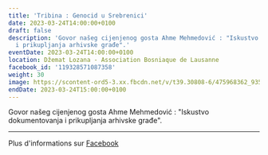 ```yaml
---
title: 'Tribina : Genocid u Srebrenici'
date: 2023-03-24T14:00:00+0100
draft: false
description: 'Govor našeg cijenjenog gosta Ahme Mehmedović : "Iskustvo dokumentovanja
  i prikupljanja arhivske građe".'
eventDate: 2023-03-24T14:00:00+0100
location: Džemat Lozana - Association Bosniaque de Lausanne
facebook_id: '119328571087358'
weight: 30
image: https://scontent-ord5-3.xx.fbcdn.net/v/t39.30808-6/475968362_935496025377664_1254503329331924344_n.jpg?_nc_cat=109&ccb=1-7&_nc_sid=9e60e4&_nc_ohc=3U5vsS81bPwQ7kNvwGDgH52&_nc_oc=AdmwcEPGPO89W44XWcp_pkqFE0cMeO2yt3GY1if1nAUlcY6Z1lEkKYDiXPzbz4FBS5I&_nc_zt=23&_nc_ht=scontent-ord5-3.xx&edm=ABTKTjYEAAAA&_nc_gid=AJb7JvBWCWu4NKsg7gzsLg&oh=00_AfUEC1o1bDGY1S4YbLvxblOYKQPqX60olrFkyiQ620LRXA&oe=68B2E847
endDate: 2023-03-24T15:00:00+0100
---
```


Govor našeg cijenjenog gosta Ahme Mehmedović : "Iskustvo dokumentovanja i prikupljanja arhivske građe".

---

Plus d'informations sur [Facebook](https://facebook.com/events/119328571087358)